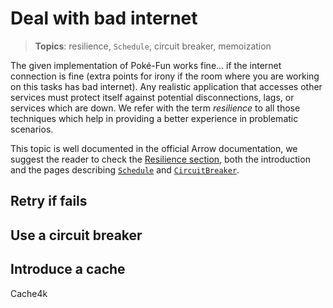 # Deal with bad internet

> **Topics**: resilience, `Schedule`, circuit breaker, memoization

The given implementation of Poké-Fun works fine... if the internet connection is fine (extra points for irony if the room where you are working on this tasks has bad internet). Any realistic application that accesses other services must protect itself against potential disconnections, lags, or services which are down. We refer with the term _resilience_ to all those techniques which help in providing a better experience in problematic scenarios.

This topic is well documented in the official Arrow documentation, we suggest the reader to check the [Resilience section](https://arrow-kt.io/learn/resilience/intro/), both the introduction and the pages describing [`Schedule`](https://arrow-kt.io/learn/resilience/retry-and-repeat/) and [`CircuitBreaker`](https://arrow-kt.io/learn/resilience/circuitbreaker/).

## Retry if fails

## Use a circuit breaker

## Introduce a cache

Cache4k
